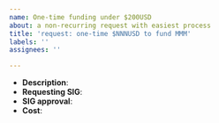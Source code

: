 ```yaml
---
name: One-time funding under $200USD
about: a non-recurring request with easiest process
title: 'request: one-time $NNNUSD to fund MMM'
labels: ''
assignees: ''

---
```


<!--
Please fill out the items and provide supporting evidence for request
-->

- **Description**: 
- **Requesting SIG**:
- **SIG approval**: <!-- link to mailing list or github discussion -->
- **Cost**: